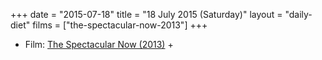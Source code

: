 +++
date = "2015-07-18"
title = "18 July 2015 (Saturday)"
layout = "daily-diet"
films = ["the-spectacular-now-2013"]
+++

<ul>
<li class="entry films">Film: <a href="/films/the-spectacular-now-2013">The Spectacular Now (2013)</a> +</li>
</ul>